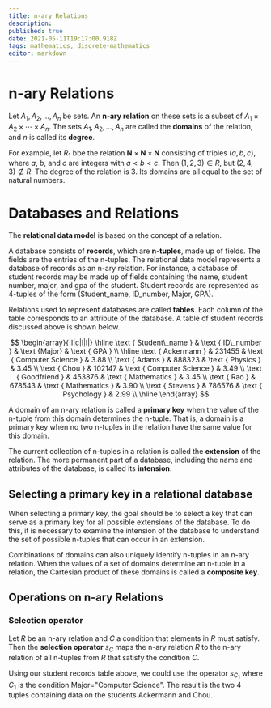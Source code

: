 ```yaml
---
title: n-ary Relations
description: 
published: true
date: 2021-05-11T19:17:00.918Z
tags: mathematics, discrete-mathematics
editor: markdown
---
```


# n-ary Relations
Let $A_{1}, A_{2}, \ldots, A_{n}$ be sets. An **n-ary relation** on these sets is a subset of $A_{1} \times A_{2} \times \cdots \times A_{n}$. The sets $A_{1}, A_{2}, \ldots, A_{n}$ are called the **domains** of the relation, and $n$ is called its **degree**.

For example, let $R_1$ bbe the relation $\mathbf{N} \times \mathbf{N} \times \mathbf{N}$ consisting of triples $(a,b,c)$, where $a$, $b$, and $c$ are integers with $a \lt b \lt c$. Then $(1,2,3) \in R$, but $(2,4,3) \notin R$. The degree of the relation is $3$. Its domains are all equal to the set of natural numbers.

# Databases and Relations
The **relational data model** is based on the concept of a relation. 

A database consists of **records**, which are **n-tuples**, made up of fields. The fields are the entries of the n-tuples. The relational data model represents a database of records as an n-ary relation. 
For instance, a database of student records may be made up of fields containing the name, student number, major, and gpa of the student. Student records are represented as 4-tuples of the form (Student_name, ID_number, Major, GPA). 

Relations used to represent databases are called **tables**. Each column of the table corresponds to an attribute of the database. A table of student records discussed above is shown below..

$$
\begin{array}{|l|c|l|l|}
\hline \text { Student\_name } & \text { ID\_number } & \text {Major} & \text { GPA } \\
\hline \text { Ackermann } & 231455 & \text { Computer Science } & 3.88 \\
\text { Adams } & 888323 & \text { Physics } & 3.45 \\
\text { Chou } & 102147 & \text { Computer Science } & 3.49 \\
\text { Goodfriend } & 453876 & \text { Mathematics } & 3.45 \\
\text { Rao } & 678543 & \text { Mathematics } & 3.90 \\
\text { Stevens } & 786576 & \text { Psychology } & 2.99 \\
\hline
\end{array}
$$

A domain of an n-ary relation is called a **primary key** when the value of the n-tuple from this domain determines the n-tuple. That is, a domain is a primary key when no two n-tuples in the relation have the same value for this domain.

The current collection of n-tuples in a relation is called the **extension** of the relation.  The more permanent part of a database, including the name and attributes of the database, is called its **intension**.

## Selecting a primary key in a relational database
When selecting a primary key, the goal should be to select a key that can serve as a primary key for all possible extensions of the database. To do this, it is necessary to examine the intension of the database to understand the set of possible n-tuples that can occur in an extension.

Combinations of domains can also uniquely identify n-tuples in an n-ary relation. When the values of a set of domains determine an n-tuple in a relation, the Cartesian product of these domains is called a **composite key**.

## Operations on n-ary Relations
### Selection operator
Let $R$ be an n-ary relation and $C$ a condition that elements in $R$ must satisfy. Then the **selection operator** $s_{C}$ maps the n-ary relation $R$ to the n-ary relation of all n-tuples from $R$ that satisfy the condition $C$. 

Using our student records table above, we could use the operator $s_{C_1}$ where $C_1$ is the condition Major="Computer Science". The result is the two 4 tuples containing data on the students Ackermann and Chou.
 